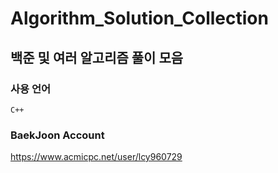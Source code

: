 # Algorithm_Solution_Collection
## 백준 및 여러 알고리즘 풀이 모음

### 사용 언어  
`C++`

### BaekJoon Account
https://www.acmicpc.net/user/lcy960729
